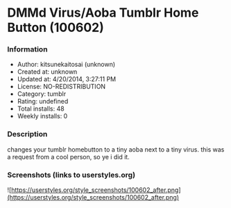 # DMMd Virus/Aoba Tumblr Home Button (100602)

### Information
- Author: kitsunekaitosai (unknown)
- Created at: unknown
- Updated at: 4/20/2014, 3:27:11 PM
- License: NO-REDISTRIBUTION
- Category: tumblr
- Rating: undefined
- Total installs: 48
- Weekly installs: 0


### Description
changes your tumblr homebutton to a tiny aoba next to a tiny virus. this was a request from a cool person, so ye i did it.


### Screenshots (links to userstyles.org)
![https://userstyles.org/style_screenshots/100602_after.png](https://userstyles.org/style_screenshots/100602_after.png)


